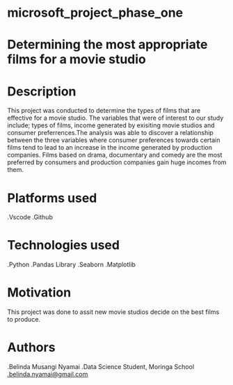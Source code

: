 # microsoft_project_phase_one

# Determining the most appropriate films for a movie studio
# Description
This project was conducted to determine the types of films that are effective for a movie studio. The variables that were of interest to our study include; types of
films, income generated by exisiting movie studios and consumer preferrences.The analysis was able to discover a relationship between the three variables where 
consumer preferences towards certain films tend to lead to an increase in the income generated by production companies. Films based on drama, documentary and comedy are
the most preferred by consumers and production companies gain huge incomes from them.

# Platforms used
.Vscode
.Github

# Technologies used
.Python
.Pandas Library
.Seaborn
.Matplotlib

# Motivation
This project was done to assit new movie studios decide on the best films to produce.

# Authors
.Belinda Musangi Nyamai
.Data Science Student, Moringa School
.belinda.nyamai@gmail.com
